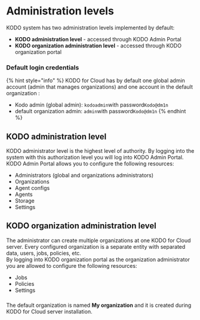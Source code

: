 # Administration levels

KODO system has two administration levels implemented by default: 

* **KODO administration level** - accessed through KODO Admin Portal
* **KODO organization administration level** - accessed through KODO organization portal

### Default login credentials

{% hint style="info" %}
KODO for Cloud has by default one global admin account \(admin that manages organizations\) and one account in the default organization :

* Kodo admin \(global admin\): `kodoadmin`with password`Kodo@dm1n` 
* default organization admin: `admin`with password`Kodo@dm1n`
{% endhint %}

## KODO administration level

KODO administrator level is the highest level of authority. By logging into the system with this authorization level you will log into KODO Admin Portal. KODO Admin Portal allows you to configure the following resources:

* Administrators \(global and organizations administrators\) 
* Organizations
* Agent configs
* Agents
* Storage
* Settings

## KODO organization administration level

The administrator can create multiple organizations at one KODO for Cloud server. Every configured organization is a separate entity with separated data, users, jobs, policies, etc.  
By logging into KODO organization portal as the organization administrator you are allowed to configure the following resources:

* Jobs
* Policies
* Settings

### 

The default organization is named **My organization** and it is created during  KODO for Cloud server installation.

